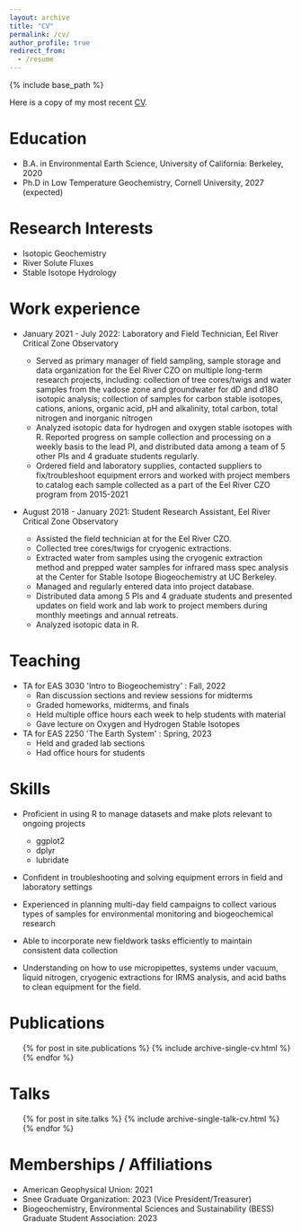 ```yaml
---
layout: archive
title: "CV"
permalink: /cv/
author_profile: true
redirect_from:
  - /resume
---
```


{% include base_path %}

Here is a copy of my most recent [CV](/files/HJ_CV_03172023.pdf).

Education
======
* B.A. in Environmental Earth Science, University of California: Berkeley, 2020
* Ph.D in Low Temperature Geochemistry, Cornell University, 2027 (expected)

Research Interests
======
* Isotopic Geochemistry 
* River Solute Fluxes
* Stable Isotope Hydrology 

Work experience
======
* January 2021 - July 2022: Laboratory and Field Technician, Eel River Critical Zone Observatory
  * Served as primary manager of field sampling, sample storage and data organization for the Eel River CZO on multiple long-term research projects, including: collection of tree cores/twigs and water samples from the vadose zone and groundwater for dD and d18O isotopic analysis; collection of samples for carbon stable isotopes, cations, anions, organic acid, pH and alkalinity, total carbon, total nitrogen and inorganic nitrogen
  * Analyzed isotopic data for hydrogen and oxygen stable isotopes with R. Reported progress on sample collection and processing on a weekly basis to the lead PI, and distributed data among a team of 5 other PIs and 4 graduate students regularly.
  * Ordered field and laboratory supplies, contacted suppliers to fix/troubleshoot equipment errors and worked with project members to catalog each sample collected as a part of the Eel River CZO program from 2015-2021

* August 2018 - January 2021: Student Research Assistant, Eel River Critical Zone Observatory
  * Assisted the field technician at for the Eel River CZO.
  * Collected tree cores/twigs for cryogenic extractions.
  * Extracted water from samples using the cryogenic extraction method and prepped water samples for infrared mass spec analysis at the Center for Stable Isotope Biogeochemistry at UC Berkeley.
  * Managed and regularly entered data into project database.
  * Distributed data among 5 PIs and 4 graduate students and presented updates on field work and lab work to project members during monthly meetings and annual retreats.
  * Analyzed isotopic data in R.

Teaching
======
* TA for EAS 3030 'Intro to Biogeochemistry' : Fall, 2022
  * Ran discussion sections and review sessions for midterms
  * Graded homeworks, midterms, and finals
  * Held multiple office hours each week to help students with material
  * Gave lecture on Oxygen and Hydrogen Stable Isotopes
* TA for EAS 2250 'The Earth System' : Spring, 2023
  * Held and graded lab sections 
  * Had office hours for students 
  
Skills
======
* Proficient in using R to manage datasets and make plots relevant to ongoing projects
  * ggplot2
  * dplyr
  * lubridate

* Confident in troubleshooting and solving equipment errors in field and laboratory settings

* Experienced in planning multi-day field campaigns to collect various types of samples for environmental monitoring and biogeochemical research

* Able to incorporate new fieldwork tasks efficiently to maintain consistent data collection

* Understanding on how to use micropipettes, systems under vacuum, liquid nitrogen, cryogenic extractions for IRMS analysis, and acid baths to clean equipment for the field.

Publications
======
  <ul>{% for post in site.publications %}
    {% include archive-single-cv.html %}
  {% endfor %}</ul>
  
Talks
======
  <ul>{% for post in site.talks %}
    {% include archive-single-talk-cv.html %}
  {% endfor %}</ul>
  
Memberships / Affiliations
======
* American Geophysical Union: 2021
* Snee Graduate Organization: 2023 (Vice President/Treasurer)
* Biogeochemistry, Environmental Sciences and Sustainability (BESS) Graduate Student Association: 2023
